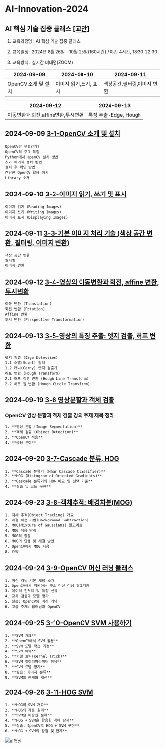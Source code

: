 # AI-Innovation-2024
## AI 핵심 기술 집중 클래스 [[교안]](https://docs.google.com/document/d/1mrVh8Az1XITXfFIho2IWXSCRRXDgcKfig7ZuBJgNS_0/edit?usp=sharing)


1. 교육과정명 : AI 핵심 기술 집중 클래스


2. 교육일정 : 2024년 8월 26일 - 10월 25일(160시간) / 야간 4시간, 18:30-22:30


3. 교육방식 : 실시간 비대면(ZOOM)

|     2024-09-09       |      2024-09-10     |      2024-09-11          |
|----------------------|---------------------|--------------------------|
|  OpenCV 소개 및 설치  |이미지 읽기,쓰기, 표시| 색상공간,필터링,이미지 변환 |


|     2024-09-12       |      2024-09-13     |
|----------------------|---------------------|
|이동변환과 회전,affine변환,투시변환|특징 추출-Edge, Hough|




## 2024-09-09 [3-1-OpenCV 소개 및 설치](https://docs.google.com/document/d/1U-shB45lEe3u3C26EPDCmOiNJ0cNixWLl6GfEhDdCOI/edit?usp=sharing)

    OpenCV란 무엇인가?
    OpenCV의 주요 특징
    Python에서 OpenCV 설치 방법
    추가 패키지 설치 방법
    설치 후 확인 방법
    간단한 OpenCV 활용 예시
    Library 소개

    
## 2024-09-10 [3-2-이미지 읽기, 쓰기 및 표시](https://docs.google.com/document/d/1_9JmWxM7iwnyvRxjU9qaTAlKUlygKB_rMdyY636BRso/edit?usp=sharing)

    이미지 읽기 (Reading Images)
    이미지 쓰기 (Writing Images)
    이미지 표시 (Displaying Images)

    
## 2024-09-11 [3-3-기본 이미지 처리 기술 (색상 공간 변환, 필터링, 이미지 변환)](https://docs.google.com/document/d/165OsZidaGoW8GnDSCqJdyetEazy9XBj6-L2BuMbdXsE/edit?usp=sharing)

    색상 공간 변환
    필터링
    이미지 변환


## 2024-09-12 [3-4-영상의 이동변환과 회전, affine 변환, 투시변환](https://docs.google.com/document/d/1vVS60F2QrJQJMaRCz4Lid7W0Bf9NnbEUPlVT9iq130o/edit?usp=sharing)

    이동 변환 (Translation)
    회전 변환 (Rotation)
    Affine 변환
    투시 변환 (Perspective Transformation)


## 2024-09-13 [3-5-영상의 특징 추출: 엣지 검출, 허프 변환](https://docs.google.com/document/d/1wlYGcAPQNWEGnhOhu-LZUqj3H-IK4SPNobyWKGCfHSs/edit?usp=sharing)

    엣지 검출 (Edge Detection)
    1.1 소벨(Sobel) 필터
    1.2 캐니(Canny) 엣지 검출기
    허프 변환 (Hough Transform)
    2.1 허프 직선 변환 (Hough Line Transform)
    2.2 허프 원 변환 (Hough Circle Transform)


## 2024-09-19 [3-6 영상분할과 객체 검출](https://docs.google.com/document/d/1MIc5e1Nl_VxWbabu0PQmBpA8A-ZNDrID9WFI6-vCHb0/edit?usp=sharing)

### OpenCV 영상 분할과 객체 검출 강의 주제 제목 정리

    1. **영상 분할 (Image Segmentation)**
    2. **객체 검출 (Object Detection)**
    3. **OpenCV 적용**
    4. **응용 분야**
 

## 2024-09-20 [3-7-Cascade 분류, HOG](https://docs.google.com/document/d/16rb8LzBI9hEPWwK4kmGer49TxcqO69sMyxeM13ezWR4/edit?usp=sharing)

    1. **Cascade 분류기 (Haar Cascade Classifier)**
    2. **HOG (Histogram of Oriented Gradients)**
    3. **Cascade 분류기와 HOG 비교 및 선택 기준**
    4. **실습 및 코드 구현**



## 2024-09-23 [3-8-객체추적: 배경차분(MOG)](https://docs.google.com/document/d/1TbqVSE0La-4UDx4PddGskKHFUB0SHgIf9VIqeTUPizA/edit?usp=sharing)

    1. 객체 추적(Object Tracking) 개요  
    2. 배경 차분 기법(Background Subtraction)  
    3. MOG(Mixture of Gaussians) 알고리즘  
    4. MOG 적용 단계  
    5. MOG의 장점  
    6. MOG의 단점 및 해결 방안  
    7. OpenCV에서 MOG 사용  
    8. 요약


## 2024-09-24 [3-9-OpenCV 머신 러닝 클래스](https://docs.google.com/document/d/1p_k460OyAu0fS_DpQCQk7vMZJJD7e0otPF9D-RhdIqU/edit?usp=sharing)

    1. 머신 러닝 기본 개념 소개  
    2. OpenCV에서 지원하는 주요 머신 러닝 알고리즘  
    3. 데이터 전처리 및 특징 선택  
    4. 교차 검증과 모델 평가  
    5. 실습: OpenCV와 머신 러닝  
    6. 고급 주제: 딥러닝과 OpenCV 


## 2024-09-25 [3-10-OpenCV SVM 사용하기](https://docs.google.com/document/d/1stAHKGKFkXB5RdJo0sXfVOR0g4CHFPmxIdwSc0yoz_I/edit?usp=sharing)

    1. **SVM 개요**
    2. **OpenCV에서 SVM 활용**
    3. **SVM 모델 학습 과정**
    4. **SVM 예측**
    5. **커널 트릭(Kernel Trick)**
    6. **SVM 하이퍼파라미터 튜닝**
    7. **SVM 모델 평가**
    8. **실습: 이미지 분류**
    9. **SVM의 한계와 개선**


## 2024-09-26 [3-11-HOG SVM](https://docs.google.com/document/d/1joL_SIgGXCy1Yjs53kKy376atH1Cecvo94FPn_GftSI/edit?usp=sharing)

    1. **HOG와 SVM 개요**
    2. **HOG의 작동 원리**
    3. **SVM을 이용한 분류**
    4. **HOG + SVM을 활용한 객체 탐지**
    5. **실습: OpenCV로 HOG + SVM 구현**
    6. **HOG + SVM의 장점 및 한계**



![ai핵심](https://github.com/user-attachments/assets/d71a9e3b-aafa-40ac-9c12-acc48e813164)
